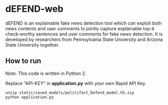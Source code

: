 # dEFEND-web

dEFEND is an explainable fake news detection tool which can exploit both news contents and user comments to jointly capture explainable top-_k_ check-worthy sentences and user comments for fake news detection. It is developed by researchers from Pennsylvania State University and Arizona State University together.

## How to run

Note: This code is written in Python 2.

Replace "API-KEY" in __application.py__ with your own Rapid API Key.
```
unzip static/saved_models/politifact_Defend_model.h5.zip
python application.py 
```